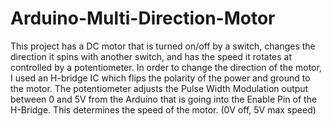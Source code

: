 # Arduino-Multi-Direction-Motor

This project has a DC motor that is turned on/off by a switch, changes the direction it spins with another switch, and has the speed it rotates at controlled by a potentiometer.
In order to change the direction of the motor, I used an H-bridge IC which flips the polarity of the power and ground to the motor.
The potentiometer adjusts the Pulse Width Modulation output between 0 and 5V from the Arduino that is going into the Enable Pin of the H-Bridge. This determines the speed of the motor. (0V off, 5V max speed)
